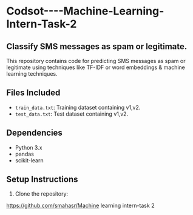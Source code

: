 # Codsot----Machine-Learning-Intern-Task-2

## Classify SMS messages as spam or legitimate. 

This repository contains code for predicting  SMS messages as spam or legitimate using techniques like TF-IDF or word embeddings & machine learning techniques.

## Files Included

- `train_data.txt`: Training dataset containing v1,v2.
- `test_data.txt`: Test dataset containing v1,v2.


## Dependencies

- Python 3.x
- pandas
- scikit-learn

## Setup Instructions

1. Clone the repository:
   
  https://github.com/smahasr/Machine learning intern-task 2
